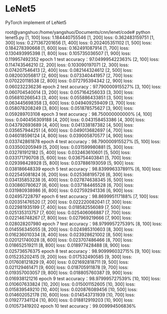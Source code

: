 # LeNet5
PyTorch implement of LeNet5

root@yangshuo:/home/yangshuo/Documents/cnn/lenet/code# python lenet5.py
[1, 100] loss: 1.184440755546
[1, 200] loss: 0.362483159751
[1, 300] loss: 0.271367201656
[1, 400] loss: 0.202405351102
[1, 500] loss: 0.184278390668
[1, 600] loss: 0.162491087914
[1, 700] loss: 0.130493995398
[1, 800] loss: 0.105735036507
[1, 900] loss: 0.119957492352
epoch 1 test accuracy：97.049995422363%
[2, 100] loss: 0.114743546210
[2, 200] loss: 0.103090197071
[2, 300] loss: 0.074207546413
[2, 400] loss: 0.082144324612
[2, 500] loss: 0.082003056817
[2, 600] loss: 0.073340441957
[2, 700] loss: 0.070220118538
[2, 800] loss: 0.072795394342
[2, 900] loss: 0.060232236236
epoch 2 test accuracy：97.790000915527%
[3, 100] loss: 0.060704540014
[3, 200] loss: 0.057164256033
[3, 300] loss: 0.056810266543
[3, 400] loss: 0.055886433851
[3, 500] loss: 0.063445698358
[3, 600] loss: 0.049409259409
[3, 700] loss: 0.058078208249
[3, 800] loss: 0.051878575627
[3, 900] loss: 0.059289703108
epoch 3 test accuracy：98.750000000000%
[4, 100] loss: 0.040456309188
[4, 200] loss: 0.043158453386
[4, 300] loss: 0.043792693689
[4, 400] loss: 0.041338187382
[4, 500] loss: 0.035657944251
[4, 600] loss: 0.049013682697
[4, 700] loss: 0.046018596124
[4, 800] loss: 0.039005870577
[4, 900] loss: 0.033742861878
epoch 4 test accuracy：98.790000915527%
[5, 100] loss: 0.033500205949
[5, 200] loss: 0.031599980881
[5, 300] loss: 0.032781912182
[5, 400] loss: 0.032463610601
[5, 500] loss: 0.033171790708
[5, 600] loss: 0.036754403841
[5, 700] loss: 0.029398428928
[5, 800] loss: 0.037886193059
[5, 900] loss: 0.038186648339
epoch 5 test accuracy：98.839996337891%
[6, 100] loss: 0.022545081824
[6, 200] loss: 0.025368195726
[6, 300] loss: 0.034135853238
[6, 400] loss: 0.027874638345
[6, 500] loss: 0.030860780627
[6, 600] loss: 0.037184465528
[6, 700] loss: 0.031980938986
[6, 800] loss: 0.027592941336
[6, 900] loss: 0.024957228797
epoch 6 test accuracy：98.869995117188%
[7, 100] loss: 0.020351476520
[7, 200] loss: 0.022220082041
[7, 300] loss: 0.022981935199
[7, 400] loss: 0.018582556089
[7, 500] loss: 0.025135313757
[7, 600] loss: 0.025406066887
[7, 700] loss: 0.022146748267
[7, 800] loss: 0.027969219666
[7, 900] loss: 0.028028207980
epoch 7 test accuracy：98.979995727539%
[8, 100] loss: 0.014556345055
[8, 200] loss: 0.024985310603
[8, 300] loss: 0.016236010334
[8, 400] loss: 0.023928621002
[8, 500] loss: 0.020121740028
[8, 600] loss: 0.023707486466
[8, 700] loss: 0.018652519211
[8, 800] loss: 0.018977428488
[8, 900] loss: 0.025736576375
epoch 8 test accuracy：98.909996032715%
[9, 100] loss: 0.015235202415
[9, 200] loss: 0.017532490585
[9, 300] loss: 0.017608121829
[9, 400] loss: 0.021692818711
[9, 500] loss: 0.021129461471
[9, 600] loss: 0.018705911878
[9, 700] loss: 0.019357003057
[9, 800] loss: 0.018805760387
[9, 900] loss: 0.016938121216
epoch 9 test accuracy：98.979995727539%
[10, 100] loss: 0.010607633824
[10, 200] loss: 0.015001152605
[10, 300] loss: 0.015839549210
[10, 400] loss: 0.020876089456
[10, 500] loss: 0.014602052178
[10, 600] loss: 0.014543731939
[10, 700] loss: 0.019277341124
[10, 800] loss: 0.018812919203
[10, 900] loss: 0.010573419202
epoch 10 test accuracy：99.009994506836%

